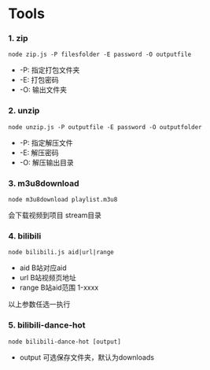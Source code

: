 # Tools

### 1. zip

`node zip.js -P filesfolder -E password -O outputfile`

* -P: 指定打包文件夹
* -E: 打包密码
* -O: 输出文件夹

### 2. unzip

`node unzip.js -P outputfile -E password -O outputfolder`

* -P: 指定解压文件
* -E: 解压密码
* -O: 解压输出目录

### 3. m3u8download

`node m3u8download playlist.m3u8`

会下载视频到项目 stream目录

### 4. bilibili

`node bilibili.js aid|url|range`

* aid B站对应aid
* url B站视频页地址
* range B站aid范围 1-xxxx

以上参数任选一执行

### 5. bilibili-dance-hot

`node bilibili-dance-hot [output]`

* output 可选保存文件夹，默认为downloads
